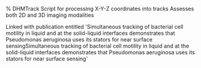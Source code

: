 % DHMTrack
Script for processing X-Y-Z coordinates into tracks
Assesses both 2D and 3D imaging modalities

Linked with publication entitled 'Simultaneous tracking of bacterial cell motility in liquid and at the solid-liquid interfaces demonstrates that Pseudomonas aeruginosa uses its stators for near surface sensingSimultaneous tracking of bacterial cell motility in liquid and at the solid-liquid interfaces demonstrates that Pseudomonas aeruginosa uses its stators for near surface sensing'

